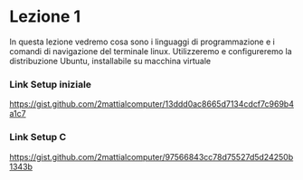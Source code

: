 # Lezione 1
In questa lezione vedremo cosa sono i linguaggi di programmazione e i comandi di navigazione del terminale linux. Utilizzeremo e configureremo la distribuzione Ubuntu, installabile su macchina virtuale

### Link Setup iniziale
https://gist.github.com/2mattialcomputer/13ddd0ac8665d7134cdcf7c969b4a1c7

### Link Setup C
https://gist.github.com/2mattialcomputer/97566843cc78d75527d5d24250b1343b

